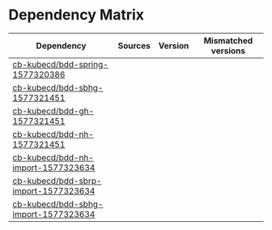 # Dependency Matrix

Dependency | Sources | Version | Mismatched versions
---------- | ------- | ------- | -------------------
[cb-kubecd/bdd-spring-1577320386](https://github.com/cb-kubecd/bdd-spring-1577320386.git) |  | []() | 
[cb-kubecd/bdd-sbhg-1577321451](https://github.com/cb-kubecd/bdd-sbhg-1577321451.git) |  | []() | 
[cb-kubecd/bdd-gh-1577321451](https://github.com/cb-kubecd/bdd-gh-1577321451.git) |  | []() | 
[cb-kubecd/bdd-nh-1577321451](https://github.com/cb-kubecd/bdd-nh-1577321451.git) |  | []() | 
[cb-kubecd/bdd-nh-import-1577323634](https://github.com/cb-kubecd/bdd-nh-import-1577323634.git) |  | []() | 
[cb-kubecd/bdd-sbrp-import-1577323634](https://github.com/cb-kubecd/bdd-sbrp-import-1577323634.git) |  | []() | 
[cb-kubecd/bdd-sbhg-import-1577323634](https://github.com/cb-kubecd/bdd-sbhg-import-1577323634.git) |  | []() | 
